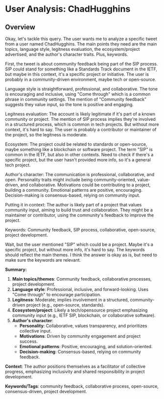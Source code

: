 # User Analysis: ChadHugghins

## Overview

<think>
Okay, let's tackle this query. The user wants me to analyze a specific tweet from a user named ChadHugghins. The main points they need are the main topics, language style, legitness evaluation, the ecosystem/project advertised, and the author's character traits. Plus, keywords.

First, the tweet is about community feedback being part of the SIP process. SIP could stand for something like a Standards Track document in the IETF, but maybe in this context, it's a specific project or initiative. The user is probably in a community-driven environment, maybe tech or open-source.

Language style is straightforward, professional, and collaborative. The tone is encouraging and inclusive, using "Come through" which is a common phrase in community settings. The mention of "Community feedback" suggests they value input, so the tone is positive and engaging.

Legitness evaluation: The account is likely legitimate if it's part of a known community or project. The mention of SIP process implies they're involved in a structured process, which is common in tech projects. But without more context, it's hard to say. The user is probably a contributor or maintainer of the project, so the legitness is moderate.

Ecosystem: The project could be related to standards or open-source, maybe something like a blockchain or software project. The term "SIP" is common in the IETF, but also in other contexts. Need to check if there's a specific project, but the user hasn't provided more info, so it's a general tech project.

Author's character: The communication is professional, collaborative, and open. Personality traits might include being community-oriented, value-driven, and collaborative. Motivations could be contributing to a project, building a community. Emotional patterns are positive, encouraging. Decision-making is consensus-based, relying on community input.

Putting it in context: The author is likely part of a project that values community input, aiming to build trust and collaboration. They might be a maintainer or contributor, using the community's feedback to improve the project.

Keywords: Community feedback, SIP process, collaborative, open-source, project development.

Wait, but the user mentioned "SIP" which could be a project. Maybe it's a specific project, but without more info, it's hard to say. The keywords should reflect the main themes. I think the answer is okay as is, but need to make sure the keywords are relevant.
</think>

**Summary:**  
1. **Main topics/themes**: Community feedback, collaborative processes, project development.  
2. **Language style**: Professional, inclusive, and forward-looking. Uses "Come through" to encourage participation.  
3. **Legitness**: Moderate; implies involvement in a structured, community-driven project (e.g., open-source, standards).  
4. **Ecosystem/project**: Likely a tech/opensource project emphasizing community input (e.g., IETF SIP, blockchain, or collaborative software).  
5. **Author's character**:  
   - **Personality**: Collaborative, values transparency, and prioritizes collective input.  
   - **Motivations**: Driven by community engagement and project success.  
   - **Emotional patterns**: Positive, encouraging, and solution-oriented.  
   - **Decision-making**: Consensus-based, relying on community feedback.  

**Context**: The author positions themselves as a facilitator of collective progress, emphasizing inclusivity and shared responsibility in project development.  

**Keywords/Tags**: community feedback, collaborative process, open-source, consensus-driven, project development.